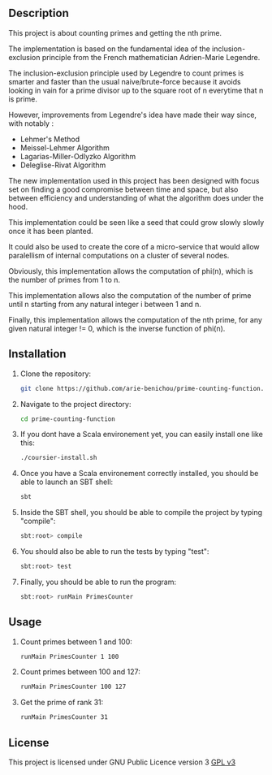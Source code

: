 ## Description

This project is about counting primes and getting the nth prime.

The implementation is based on the fundamental idea of the inclusion-exclusion principle from the French mathematician Adrien-Marie Legendre.

The inclusion-exclusion principle used by Legendre to count primes is smarter and faster than the usual naive/brute-force because it avoids looking in vain for a prime divisor up to the square root of n everytime that n is prime.

However, improvements from Legendre's idea have made their way since, with notably :

- Lehmer's Method
- Meissel-Lehmer Algorithm
- Lagarias-Miller-Odlyzko Algorithm
- Deleglise-Rivat Algorithm

The new implementation used in this project has been designed with focus set on finding a good compromise between time and space, but also between efficiency and understanding of what the algorithm does under the hood.

This implementation could be seen like a seed that could grow slowly slowly once it has been planted.

It could also be used to create the core of a micro-service that would allow paralellism of internal computations on a cluster of several nodes.

Obviously, this implementation allows the computation of phi(n), which is the number of primes from 1 to n.

This implementation allows also the computation of the number of prime until n starting from any natural integer i between 1 and n.

Finally, this implementation allows the computation of the nth prime, for any given natural integer != 0, which is the inverse function of phi(n).


## Installation

1. Clone the repository:
    ```sh
    git clone https://github.com/arie-benichou/prime-counting-function.git
    ```
2. Navigate to the project directory:
    ```sh
    cd prime-counting-function
    ```
3. If you dont have a Scala environement yet, you can easily install one like this:
    ```sh
    ./coursier-install.sh
     ```
4. Once you have a Scala environement correctly installed, you should be able to launch an SBT shell:
    ```sh
    sbt
     ```
5. Inside the SBT shell, you should be able to compile the project by typing "compile":
    ```sh
    sbt:root> compile
     ```
5. You should also be able to run the tests by typing "test":
    ```sh
    sbt:root> test
     ```
6. Finally, you should be able to run the program:
    ```sh
    sbt:root> runMain PrimesCounter
     ```          

## Usage

1. Count primes between 1 and 100:
    ```sh
    runMain PrimesCounter 1 100
     ```

2. Count primes between 100 and 127:
    ```sh
    runMain PrimesCounter 100 127
     ```

3. Get the prime of rank 31:
    ```sh
    runMain PrimesCounter 31
     ```

## License

This project is licensed under GNU Public Licence version 3 [GPL v3](http://www.gnu.org/copyleft/gpl.html)